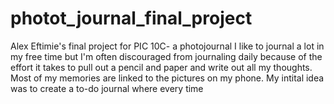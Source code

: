 # photot_journal_final_project
Alex Eftimie's final project for PIC 10C- a photojournal
I like to journal a lot in my free time but I'm often discouraged from journaling daily
because of the effort it takes to pull out a pencil and paper and write out all my thoughts.
Most of my memories are linked to the pictures on my phone.
My intital idea was to create a to-do journal where every time 
